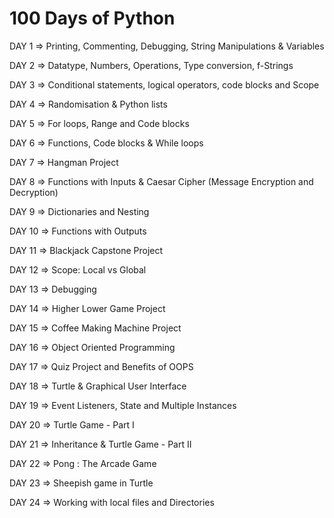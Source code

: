 # 100 Days of Python

DAY 1 => Printing, Commenting, Debugging, String Manipulations & Variables

DAY 2 => Datatype, Numbers, Operations, Type conversion, f-Strings

DAY 3 => Conditional statements, logical operators, code blocks and Scope

DAY 4 => Randomisation & Python lists

DAY 5 => For loops, Range and Code blocks

DAY 6 => Functions, Code blocks & While loops

DAY 7 => Hangman Project

DAY 8 => Functions with Inputs & Caesar Cipher (Message Encryption and Decryption)

DAY 9 => Dictionaries and Nesting

DAY 10 => Functions with Outputs

DAY 11 => Blackjack Capstone Project

DAY 12 => Scope: Local vs Global

DAY 13 => Debugging

DAY 14 => Higher Lower Game Project

DAY 15 => Coffee Making Machine Project

DAY 16 => Object Oriented Programming

DAY 17 => Quiz Project and Benefits of OOPS

DAY 18 => Turtle & Graphical User Interface

DAY 19 => Event Listeners, State and Multiple Instances

DAY 20 => Turtle Game - Part I

DAY 21 => Inheritance & Turtle Game - Part II

DAY 22 => Pong : The Arcade Game

DAY 23 => Sheepish game in Turtle

DAY 24 => Working with local files and Directories
